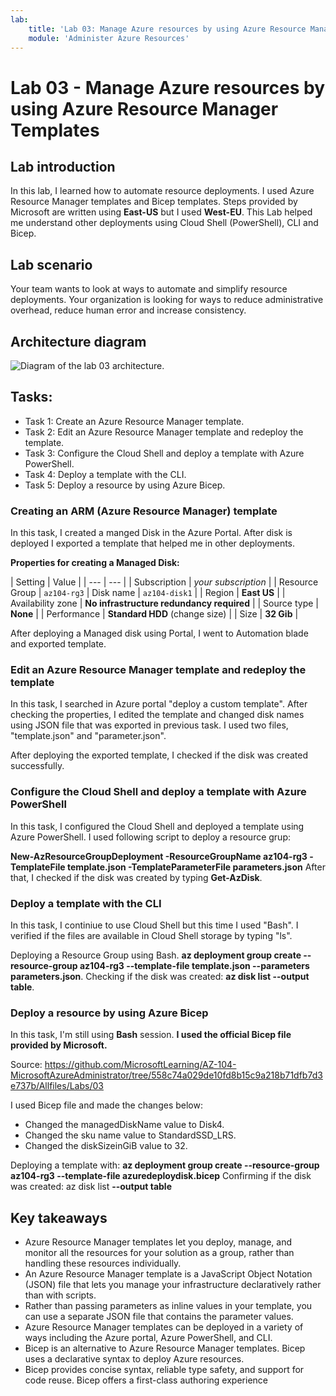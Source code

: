 ```yaml
---
lab:
    title: 'Lab 03: Manage Azure resources by using Azure Resource Manager Templates'
    module: 'Administer Azure Resources'
---
```


# Lab 03 - Manage Azure resources by using Azure Resource Manager Templates

## Lab introduction

In this lab, I learned how to automate resource deployments. I used Azure Resource Manager templates and Bicep templates.
Steps provided by Microsoft are written using **East-US** but I used **West-EU**. 
This Lab helped me understand other deployments using Cloud Shell (PowerShell), CLI and Bicep.

## Lab scenario

Your team wants to look at ways to automate and simplify resource deployments. Your organization is looking for ways to reduce administrative overhead, 
reduce human error and increase consistency. 

## Architecture diagram
![Diagram of the lab 03 architecture.](D:/AzureProjects/AdmirLabs/az104-lab01-architecture.png)

## Tasks:

+ Task 1: Create an Azure Resource Manager template.
+ Task 2: Edit an Azure Resource Manager template and redeploy the template.
+ Task 3: Configure the Cloud Shell and deploy a template with Azure PowerShell.
+ Task 4: Deploy a template with the CLI.
+ Task 5: Deploy a resource by using Azure Bicep.
   
### Creating an ARM (Azure Resource Manager) template

In this task, I created a manged Disk in the Azure Portal. After disk is deployed I exported a template that helped me in other deployments.

**Properties for creating a Managed Disk:** 

| Setting | Value |
    | --- | --- |
    | Subscription | *your subscription* | 
    | Resource Group | `az104-rg3` 
    | Disk name | `az104-disk1` | 
    | Region | **East US** |
    | Availability zone | **No infrastructure redundancy required** | 
    | Source type | **None** |
    | Performance | **Standard HDD** (change size) |
    | Size | **32 Gib** | 

After deploying a Managed disk using Portal, I went to Automation blade and exported template.

### Edit an Azure Resource Manager template and redeploy the template

In this task, I searched in Azure portal "deploy a custom template". After checking the properties, I edited
the template and changed disk names using JSON file that was exported in previous task.
I used two files, "template.json" and "parameter.json".

After deploying the exported template, I checked if the disk was created successfully.

### Configure the Cloud Shell and deploy a template with Azure PowerShell

In this task, I configured the Cloud Shell and deployed a template using Azure PowerShell.
I used following script to deploy a resource grup:

**New-AzResourceGroupDeployment -ResourceGroupName az104-rg3 -TemplateFile template.json -TemplateParameterFile parameters.json**
After that, I checked if the disk was created by typing **Get-AzDisk**.

    
### Deploy a template with the CLI

In this task, I continiue to use Cloud Shell but this time I used "Bash".
I verified if the files are available in Cloud Shell storage by typing "ls".

Deploying a Resource Group using Bash.
**az deployment group create --resource-group az104-rg3 --template-file template.json --parameters parameters.json**.
Checking if the disk was created: **az disk list --output table**.

### Deploy a resource by using Azure Bicep

In this task, I'm still using **Bash** session.
**I used the official Bicep file provided by Microsoft.**

Source: https://github.com/MicrosoftLearning/AZ-104-MicrosoftAzureAdministrator/tree/558c74a029de10fd8b15c9a218b71dfb7d3e737b/Allfiles/Labs/03

I used Bicep file and made the changes below:

+ Changed the managedDiskName value to Disk4.
+ Changed the sku name value to StandardSSD_LRS.
+ Changed the diskSizeinGiB value to 32.

Deploying a template with: **az deployment group create --resource-group az104-rg3 --template-file azuredeploydisk.bicep**
Confirming if the disk was created: az disk list **--output table**

## Key takeaways

+ Azure Resource Manager templates let you deploy, manage, and monitor all the resources for your solution as a group, rather than handling these resources individually.
+ An Azure Resource Manager template is a JavaScript Object Notation (JSON) file that lets you manage your infrastructure declaratively rather than with scripts.
+ Rather than passing parameters as inline values in your template, you can use a separate JSON file that contains the parameter values.
+ Azure Resource Manager templates can be deployed in a variety of ways including the Azure portal, Azure PowerShell, and CLI.
+ Bicep is an alternative to Azure Resource Manager templates. Bicep uses a declarative syntax to deploy Azure resources.
+ Bicep provides concise syntax, reliable type safety, and support for code reuse. Bicep offers a first-class authoring experience 